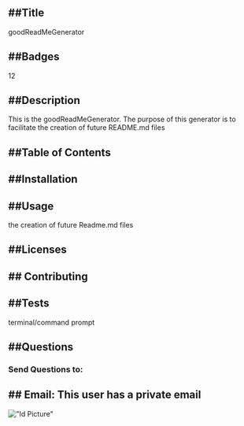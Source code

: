 ## ##Title
goodReadMeGenerator
     
## ##Badges
12

## ##Description
This is the goodReadMeGenerator. The purpose of this generator is to facilitate the creation of future README.md files

## ##Table of Contents

     
## ##Installation


## ##Usage
the creation of future Readme.md files
     
## ##Licenses

     
## ## Contributing

     
## ##Tests
terminal/command prompt
     
## ##Questions

### Send Questions to:
     
## ## Email: This user has a private email
!["Id Picture"](https://avatars1.githubusercontent.com/u/63977353?v=4)
